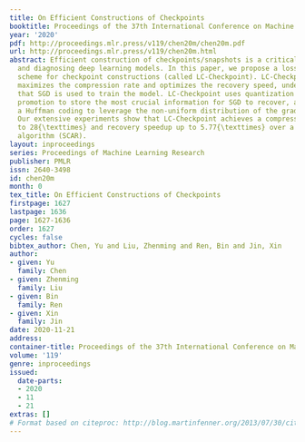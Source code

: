 ```yaml
---
title: On Efficient Constructions of Checkpoints
booktitle: Proceedings of the 37th International Conference on Machine Learning
year: '2020'
pdf: http://proceedings.mlr.press/v119/chen20m/chen20m.pdf
url: http://proceedings.mlr.press/v119/chen20m.html
abstract: Efficient construction of checkpoints/snapshots is a critical tool for training
  and diagnosing deep learning models. In this paper, we propose a lossy compression
  scheme for checkpoint constructions (called LC-Checkpoint). LC-Checkpoint simultaneously
  maximizes the compression rate and optimizes the recovery speed, under the assumption
  that SGD is used to train the model. LC-Checkpoint uses quantization and priority
  promotion to store the most crucial information for SGD to recover, and then uses
  a Huffman coding to leverage the non-uniform distribution of the gradient scales.
  Our extensive experiments show that LC-Checkpoint achieves a compression rate up
  to 28{\texttimes} and recovery speedup up to 5.77{\texttimes} over a state-of-the-art
  algorithm (SCAR).
layout: inproceedings
series: Proceedings of Machine Learning Research
publisher: PMLR
issn: 2640-3498
id: chen20m
month: 0
tex_title: On Efficient Constructions of Checkpoints
firstpage: 1627
lastpage: 1636
page: 1627-1636
order: 1627
cycles: false
bibtex_author: Chen, Yu and Liu, Zhenming and Ren, Bin and Jin, Xin
author:
- given: Yu
  family: Chen
- given: Zhenming
  family: Liu
- given: Bin
  family: Ren
- given: Xin
  family: Jin
date: 2020-11-21
address: 
container-title: Proceedings of the 37th International Conference on Machine Learning
volume: '119'
genre: inproceedings
issued:
  date-parts:
  - 2020
  - 11
  - 21
extras: []
# Format based on citeproc: http://blog.martinfenner.org/2013/07/30/citeproc-yaml-for-bibliographies/
---
```

